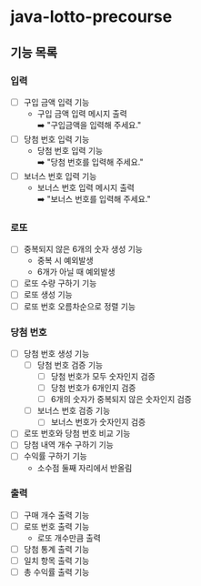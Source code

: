 # java-lotto-precourse

## 기능 목록
### 입력
- [ ] 구입 금액 입력 기능
  - 구입 금액 입력 메시지 출력 <br>
    ➡️ "구입금액을 입력해 주세요."
- [ ] 당첨 번호 입력 기능
    - 당첨 번호 입력 기능 <br>
    ➡️ "당첨 번호를 입력해 주세요."
- [ ] 보너스 번호 입력 기능
  - 보너스 번호 입력 메시지 출력 <br>
    ➡️ "보너스 번호를 입력해 주세요."
### 로또
- [ ] 중복되지 않은 6개의 숫자 생성 기능
  - 중복 시 예외발생
  - 6개가 아닐 때 예외발생
- [ ] 로또 수량 구하기 기능
- [ ] 로또 생성 기능
- [ ] 로또 번호 오름차순으로 정렬 기능
### 당첨 번호
- [ ] 당첨 번호 생성 기능
  - [ ] 당첨 번호 검증 기능
    - [ ] 당첨 번호가 모두 숫자인지 검증
    - [ ] 당첨 번호가 6개인지 검증
    - [ ] 6개의 숫자가 중복되지 않은 숫자인지 검증
  - [ ] 보너스 번호 검증 기능
    - [ ] 보너스 번호가 숫자인지 검증
- [ ] 로또 번호와 당첨 번호 비교 기능
- [ ] 당첨 내역 개수 구하기 기능
- [ ] 수익률 구하기 기능
  - 소수점 둘째 자리에서 반올림
### 출력
- [ ] 구매 개수 출력 기능
- [ ] 로또 번호 출력 기능
  - 로또 개수만큼 출력
- [ ] 당첨 통계 출력 기능
- [ ] 일치 항목 출력 기능
- [ ] 총 수익률 출력 기능
